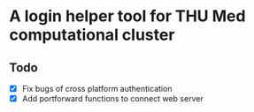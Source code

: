 # A login helper tool for THU Med computational cluster


## Todo 
- [x] Fix bugs of cross platform authentication
- [x] Add portforward functions to connect web server 
